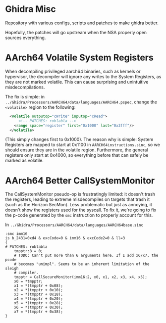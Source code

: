 # Ghidra Misc

Repository with various configs, scripts and patches to make ghidra better.

Hopefully, the patches will go upstream when the NSA properly open sources
everything.


# AArch64 Volatile System Registers

When decompiling privileged aarch64 binaries, such as kernels or hypervisor,
the decompiler will ignore any writes to the System Registers, as they are not
marked volatile. This can cause surprising and unintuitive misdecompilations.

The fix is simple: in `../Ghidra/Processors/AARCH64/data/languages/AARCH64.pspec`,
change the `<volatile>` region to the following:

```xml
  <volatile outputop="cWrite" inputop="cRead">
	  <!-- PATCHES: roblabla -->
    <range space="register" first="0x1000" last="0x3fff"/>
  </volatile>
```

(This simply changes first to 0x1000). The reason why is simple: System
Registers are mapped to start at 0x1100 in `AARCH64instructions.sinc`, so we
should ensure they are in the volatile region. Furthermore, the general
registers only start at 0x4000, so everything before that can safely be marked
as volatile.

# AArch64 Better CallSystemMonitor

The CallSystemMonitor pseudo-op is frustratingly limited: it doesn't trash the
registers, leading to extreme misdecompiles on targets that trash it (such as
the Horizon SecMon). Less problematic but just as annoying, it doesn't show the
registers used for the syscall. To fix it, we're going to fix the p-code
generated by the `smc` instruction to properly account for this.

In `../Ghidra/Processors/AARCH64/data/languages/AARCH64base.sinc`

```
:smc imm16
is b_2431=0xd4 & excCode=0 & imm16 & excCode2=0 & ll=3
{
# PATCHES: roblabla
	tmpptr:8 = 0;
	# TODO: Can't put more than 6 arguments here. If I add x6/x7, the pcode
	# becomes "unimpl". Seems to be an inherent limitation of the sleigh
	# compiler.
	tmpptr = CallSecureMonitor(imm16:2, x0, x1, x2, x3, x4, x5);
	x0 = *tmpptr;
	x1 = *(tmpptr + 0x08);
	x2 = *(tmpptr + 0x10);
	x3 = *(tmpptr + 0x18);
	x4 = *(tmpptr + 0x20);
	x5 = *(tmpptr + 0x28);
	x6 = *(tmpptr + 0x30);
	x7 = *(tmpptr + 0x38);
}
```
